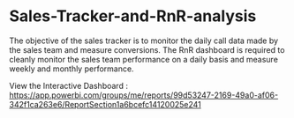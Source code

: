# Sales-Tracker-and-RnR-analysis
The objective of the sales tracker is to monitor the daily call data made by the sales team and measure conversions. The RnR dashboard is required to cleanly monitor the sales team performance on a daily basis and measure weekly and monthly performance.

View the Interactive Dashboard : https://app.powerbi.com/groups/me/reports/99d53247-2169-49a0-af06-342f1ca263e6/ReportSection1a6bcefc14120025e241
